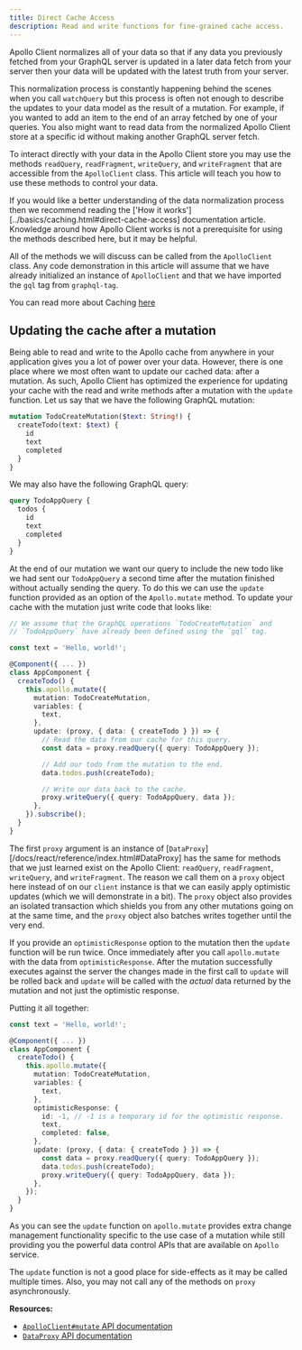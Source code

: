 ```yaml
---
title: Direct Cache Access
description: Read and write functions for fine-grained cache access.
---
```


Apollo Client normalizes all of your data so that if any data you previously fetched from your GraphQL server is updated in a later data fetch from your server then your data will be updated with the latest truth from your server.

This normalization process is constantly happening behind the scenes when you call `watchQuery` but this process is often not enough to describe the updates to your data model as the result of a mutation. For example, if you wanted to add an item to the end of an array fetched by one of your queries. You also might want to read data from the normalized Apollo Client store at a specific id without making another GraphQL server fetch.

To interact directly with your data in the Apollo Client store you may use the methods `readQuery`, `readFragment`, `writeQuery`, and `writeFragment` that are accessible from the `ApolloClient` class. This article will teach you how to use these methods to control your data.

If you would like a better understanding of the data normalization process then we recommend reading the ['How it works'][../basics/caching.html#direct-cache-access] documentation article. Knowledge around how Apollo Client works is not a prerequisite for using the methods described here, but it may be helpful.

All of the methods we will discuss can be called from the `ApolloClient` class. Any code demonstration in this article will assume that we have already initialized an instance of `ApolloClient` and that we have imported the `gql` tag from `graphql-tag`.

You can read more about Caching [here](../basics/caching.html)

<h2 id="updating-the-cache-after-a-mutation">Updating the cache after a mutation</h2>

Being able to read and write to the Apollo cache from anywhere in your application gives you a lot of power over your data. However, there is one place where we most often want to update our cached data: after a mutation. As such, Apollo Client has optimized the experience for updating your cache with the read and write methods after a mutation with the `update` function. Let us say that we have the following GraphQL mutation:

```graphql
mutation TodoCreateMutation($text: String!) {
  createTodo(text: $text) {
    id
    text
    completed
  }
}
```

We may also have the following GraphQL query:

```graphql
query TodoAppQuery {
  todos {
    id
    text
    completed
  }
}
```

At the end of our mutation we want our query to include the new todo like we had sent our `TodoAppQuery` a second time after the mutation finished without actually sending the query. To do this we can use the `update` function provided as an option of the `Apollo.mutate` method. To update your cache with the mutation just write code that looks like:

```ts
// We assume that the GraphQL operations `TodoCreateMutation` and
// `TodoAppQuery` have already been defined using the `gql` tag.

const text = 'Hello, world!';

@Component({ ... })
class AppComponent {
  createTodo() {
    this.apollo.mutate({
      mutation: TodoCreateMutation,
      variables: {
        text,
      },
      update: (proxy, { data: { createTodo } }) => {
        // Read the data from our cache for this query.
        const data = proxy.readQuery({ query: TodoAppQuery });

        // Add our todo from the mutation to the end.
        data.todos.push(createTodo);

        // Write our data back to the cache.
        proxy.writeQuery({ query: TodoAppQuery, data });
      },
    }).subscribe();
  }
}
```

The first `proxy` argument is an instance of [`DataProxy`][/docs/react/reference/index.html#DataProxy] has the same for methods that we just learned exist on the Apollo Client: `readQuery`, `readFragment`, `writeQuery`, and `writeFragment`. The reason we call them on a `proxy` object here instead of on our `client` instance is that we can easily apply optimistic updates (which we will demonstrate in a bit). The `proxy` object also provides an isolated transaction which shields you from any other mutations going on at the same time, and the `proxy` object also batches writes together until the very end.

If you provide an `optimisticResponse` option to the mutation then the `update` function will be run twice. Once immediately after you call `apollo.mutate` with the data from `optimisticResponse`. After the mutation successfully executes against the server the changes made in the first call to `update` will be rolled back and `update` will be called with the *actual* data returned by the mutation and not just the optimistic response.

Putting it all together:

```ts
const text = 'Hello, world!';

@Component({ ... })
class AppComponent {
  createTodo() {
    this.apollo.mutate({
      mutation: TodoCreateMutation,
      variables: {
        text,
      },
      optimisticResponse: {
        id: -1, // -1 is a temporary id for the optimistic response.
        text,
        completed: false,
      },
      update: (proxy, { data: { createTodo } }) => {
        const data = proxy.readQuery({ query: TodoAppQuery });
        data.todos.push(createTodo);
        proxy.writeQuery({ query: TodoAppQuery, data });
      },
    });
  }
}
```

As you can see the `update` function on `apollo.mutate` provides extra change management functionality specific to the use case of a mutation while still providing you the powerful data control APIs that are available on `Apollo` service.

The `update` function is not a good place for side-effects as it may be called multiple times. Also, you may not call any of the methods on `proxy` asynchronously.

**Resources:**

- [`ApolloClient#mutate` API documentation](/docs/react/reference/index.html#ApolloClient.mutate)
- [`DataProxy` API documentation](/docs/react/reference/index.html#DataProxy)
